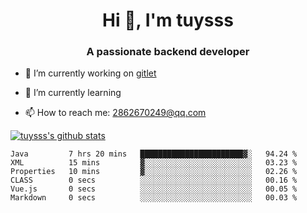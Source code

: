 <h1 align="center">Hi 👋, I'm tuysss</h1>
<h3 align="center">A passionate backend developer </h3>

- 🔭 I’m currently working on [gitlet](https://github.com/tuysss/cs61b-sp21)

- 🌱 I’m currently learning 
    
- 📫 How to reach me: 2862670249@qq.com

[![tuysss's github stats](https://github-readme-stats.vercel.app/api?username=tuysss)](https://github.com/tuysss/github-readme-stats)

<!--START_SECTION:waka-->

```text
Java         7 hrs 20 mins   ███████████████████████▓░   94.24 %
XML          15 mins         ▓░░░░░░░░░░░░░░░░░░░░░░░░   03.23 %
Properties   10 mins         ▓░░░░░░░░░░░░░░░░░░░░░░░░   02.26 %
CLASS        0 secs          ░░░░░░░░░░░░░░░░░░░░░░░░░   00.16 %
Vue.js       0 secs          ░░░░░░░░░░░░░░░░░░░░░░░░░   00.05 %
Markdown     0 secs          ░░░░░░░░░░░░░░░░░░░░░░░░░   00.03 %
```

<!--END_SECTION:waka-->
